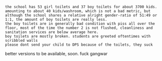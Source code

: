 ``` less number of boys toilet and their condition
the school has 53 girl toilets and 37 boy toilets for about 3700 kids. amounting to about 40 kids/washroom, which is not a bad metric, but
although the school shares a relative alright gender-ratio of 51:49 or 1:1, the amount of boy toilets are really less.
the boy toilets are in generally bad condition with piss all over the floor, most of the time the number 2 is not flushed, cleanliness and sanitation services are below average here.
boy toilets are mostly broken. students are greeted oftentimes with scribbled walls
please dont send your child to DPS because of the toilets, they suck
```
better versions to be available, soon.
fuck gangwar
